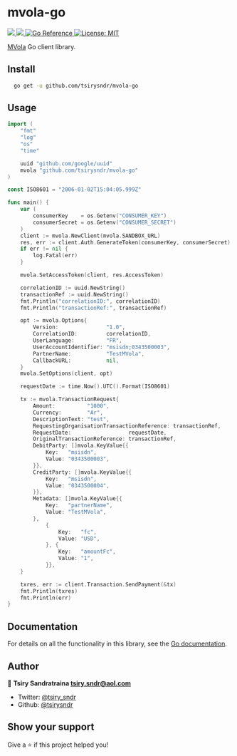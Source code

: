 <h1>mvola-go</h1>
<p>
	<a href="https://app.travis-ci.com/github/tsirysndr/mvola-go" target="_blank">
    <img src="https://app.travis-ci.com/tsirysndr/mvola-go.svg?branch=master" />
  </a>
  <a href="https://codecov.io/gh/tsirysndr/mvola-go" target="_blank">
    <img src="https://codecov.io/gh/tsirysndr/mvola-go/branch/master/graph/badge.svg?token=" />
  </a>
	<a href="https://pkg.go.dev/github.com/tsirysndr/mvola-go" target="_blank">
			<img alt="Go Reference" src="https://pkg.go.dev/badge/github.com/tsirysndr/mvola-go" />
		</a>
  <a href="#" target="_blank">
    <img alt="License: MIT" src="https://img.shields.io/badge/License-MIT-blue.svg" />
  </a>
</p>

[MVola](https://www.mvola.mg/devportal) Go client library.

## Install

```sh
  go get -u github.com/tsirysndr/mvola-go
```

## Usage

```go
import (
	"fmt"
	"log"
	"os"
	"time"

	uuid "github.com/google/uuid"
	mvola "github.com/tsirysndr/mvola-go"
)

const ISO8601 = "2006-01-02T15:04:05.999Z"

func main() {
	var (
		consumerKey    = os.Getenv("CONSUMER_KEY")
		consumerSecret = os.Getenv("CONSUMER_SECRET")
	)
	client := mvola.NewClient(mvola.SANDBOX_URL)
	res, err := client.Auth.GenerateToken(consumerKey, consumerSecret)
	if err != nil {
		log.Fatal(err)
	}

	mvola.SetAccessToken(client, res.AccessToken)

	correlationID := uuid.NewString()
	transactionRef := uuid.NewString()
	fmt.Println("correlationID:", correlationID)
	fmt.Println("transactionRef:", transactionRef)

	opt := mvola.Options{
		Version:               "1.0",
		CorrelationID:         correlationID,
		UserLanguage:          "FR",
		UserAccountIdentifier: "msisdn;0343500003",
		PartnerName:           "TestMVola",
		CallbackURL:           nil,
	}
	mvola.SetOptions(client, opt)

	requestDate := time.Now().UTC().Format(ISO8601)

	tx := mvola.TransactionRequest{
		Amount:          "1000",
		Currency:        "Ar",
		DescriptionText: "test",
		RequestingOrganisationTransactionReference: transactionRef,
		RequestDate:                  requestDate,
		OriginalTransactionReference: transactionRef,
		DebitParty: []mvola.KeyValue{{
			Key:   "msisdn",
			Value: "0343500003",
		}},
		CreditParty: []mvola.KeyValue{{
			Key:   "msisdn",
			Value: "0343500004",
		}},
		Metadata: []mvola.KeyValue{{
			Key:   "partnerName",
			Value: "TestMVola",
		},
			{
				Key:   "fc",
				Value: "USD",
			}, {
				Key:   "amountFc",
				Value: "1",
			}},
	}

	txres, err := client.Transaction.SendPayment(&tx)
	fmt.Println(txres)
	fmt.Println(err)
}

```

## Documentation

For details on all the functionality in this library, see the [Go
documentation](https://pkg.go.dev/github.com/tsirysndr/mvola-go).

## Author

👤 **Tsiry Sandratraina <tsiry.sndr@aol.com>**

* Twitter: [@tsiry_sndr](https://twitter.com/tsiry_sndr)
* Github: [@tsirysndr](https://github.com/tsirysndr)

## Show your support

Give a ⭐️ if this project helped you!
